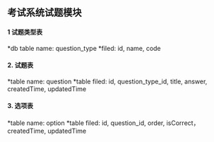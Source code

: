 ## 考试系统试题模块
#### 1 试题类型表
*db table name: question_type
*filed: id, name, code
#### 2. 试题表
*table name: question
*table filed: id, question_type_id, title, answer, createdTime, updatedTime
#### 3. 选项表
*table name: option
*table filed: id, question_id, order, isCorrect，createdTime, updatedTime 
